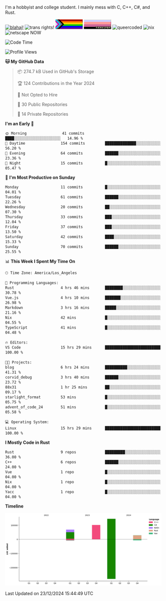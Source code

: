 I'm a hobbyist and college student. I mainly mess with C, C++, C#, and Rust.

[![blahaj!](https://isabelroses.com/static/badges/badges/love_blahaj.gif)](https://www.ikea.com/us/en/p/blahaj-soft-toy-shark-90373590/)
![trans rights!](https://isabelroses.com/static/badges/badges/transnow.png)
![progress pride](https://raw.githubusercontent.com/TheFelidae/88x31/refs/heads/main/images/pride/badge_progress.png?raw=true)
![transfem](https://github.com/TheFelidae/88x31/raw/main/images/pride/badge_transfem.gif)
![queercoded](https://isabelroses.com/static/badges/badges/queercoded.webp)
![nix](https://isabelroses.com/static/badges/badges/nix.gif)
![netscape NOW](https://cyber.dabamos.de/88x31/netscapenow30.gif)

<!--START_SECTION:waka-->
![Code Time](http://img.shields.io/badge/Code%20Time-15%20hrs%2036%20mins-blue)

![Profile Views](http://img.shields.io/badge/Profile%20Views-0-blue)

**🐱 My GitHub Data** 

> 📦 274.7 kB Used in GitHub's Storage 
 > 
> 🏆 124 Contributions in the Year 2024
 > 
> 🚫 Not Opted to Hire
 > 
> 📜 30 Public Repositories 
 > 
> 🔑 14 Private Repositories 
 > 
**I'm an Early 🐤** 

```text
🌞 Morning                41 commits          ████░░░░░░░░░░░░░░░░░░░░░   14.96 % 
🌆 Daytime                154 commits         ██████████████░░░░░░░░░░░   56.20 % 
🌃 Evening                64 commits          ██████░░░░░░░░░░░░░░░░░░░   23.36 % 
🌙 Night                  15 commits          █░░░░░░░░░░░░░░░░░░░░░░░░   05.47 % 
```
📅 **I'm Most Productive on Sunday** 

```text
Monday                   11 commits          █░░░░░░░░░░░░░░░░░░░░░░░░   04.01 % 
Tuesday                  61 commits          ██████░░░░░░░░░░░░░░░░░░░   22.26 % 
Wednesday                20 commits          ██░░░░░░░░░░░░░░░░░░░░░░░   07.30 % 
Thursday                 33 commits          ███░░░░░░░░░░░░░░░░░░░░░░   12.04 % 
Friday                   37 commits          ███░░░░░░░░░░░░░░░░░░░░░░   13.50 % 
Saturday                 42 commits          ████░░░░░░░░░░░░░░░░░░░░░   15.33 % 
Sunday                   70 commits          ██████░░░░░░░░░░░░░░░░░░░   25.55 % 
```


📊 **This Week I Spent My Time On** 

```text
🕑︎ Time Zone: America/Los_Angeles

💬 Programming Languages: 
Rust                     4 hrs 46 mins       ████████░░░░░░░░░░░░░░░░░   30.78 % 
Vue.js                   4 hrs 10 mins       ███████░░░░░░░░░░░░░░░░░░   26.98 % 
Markdown                 3 hrs 16 mins       █████░░░░░░░░░░░░░░░░░░░░   21.16 % 
Nix                      42 mins             █░░░░░░░░░░░░░░░░░░░░░░░░   04.55 % 
TypeScript               41 mins             █░░░░░░░░░░░░░░░░░░░░░░░░   04.48 % 

🔥 Editors: 
VS Code                  15 hrs 29 mins      █████████████████████████   100.00 % 

🐱‍💻 Projects: 
blog                     6 hrs 24 mins       ██████████░░░░░░░░░░░░░░░   41.31 % 
corvid_debug             3 hrs 40 mins       ██████░░░░░░░░░░░░░░░░░░░   23.72 % 
88x31                    1 hr 25 mins        ██░░░░░░░░░░░░░░░░░░░░░░░   09.17 % 
starlight_format         53 mins             █░░░░░░░░░░░░░░░░░░░░░░░░   05.75 % 
advent_of_code_24        51 mins             █░░░░░░░░░░░░░░░░░░░░░░░░   05.58 % 

💻 Operating System: 
Linux                    15 hrs 29 mins      █████████████████████████   100.00 % 
```

**I Mostly Code in Rust** 

```text
Rust                     9 repos             █████████░░░░░░░░░░░░░░░░   36.00 % 
C++                      6 repos             ██████░░░░░░░░░░░░░░░░░░░   24.00 % 
Vue                      1 repo              █░░░░░░░░░░░░░░░░░░░░░░░░   04.00 % 
Nix                      1 repo              █░░░░░░░░░░░░░░░░░░░░░░░░   04.00 % 
Yacc                     1 repo              █░░░░░░░░░░░░░░░░░░░░░░░░   04.00 % 
```



**Timeline**

![Lines of Code chart](https://raw.githubusercontent.com/TheFelidae/TheFelidae/main/assets/bar_graph.png)


 Last Updated on 23/12/2024 15:44:49 UTC
<!--END_SECTION:waka-->

